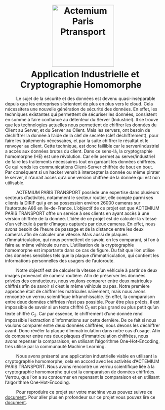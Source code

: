 <h1 align="center">
  <br>
  <a href="https://www.actemium.fr/entreprise/actemium-paris-transport//"><img src="https://media-exp1.licdn.com/dms/image/C560BAQEnJFdin0YAig/company-logo_200_200/0/1619950317758?e=2147483647&v=beta&t=Ir2DL7gQnQBoq27-_hAMKRp6auFsy7rU1HDpWYoH79k" alt="Actemium Paris Ptransport" width="200"></a>
  <br>
  Application Industrielle et Cryptographie Homomorphe 
  <br>
</h1>


     


$\qquad$ Le sujet de la sécurité et des données est devenu quasi-inséparable depuis que les entreprises s’orientent de plus en plus vers le cloud. Cela nécessitera une nouvelle génération de sécurité des données. En effet, les techniques existantes qui permettent de sécuriser les données, consistent en somme à faire confiance au détenteur du Server (Industriel). Il se trouve que les technologies actuelles nous permettent de chiffrer les données du Client au Server, et du Server au Client. Mais les servers, ont besoin de déchiffrer la donnée à l’aide de la clef de secrète (clef déchiffrement), pour faire les traitements nécessaires, et par la suite chiffrer le résultat et le renvoyer au client. Cette technique, est donc faillible car le server/industriel a accès aux données brutes du client. Dans ce sens-là, la cryptographie homomorphe (HE) est une révolution. Car elle permet au server/industriel de faire les traitements nécessaires tout en gardant les données chiffrées. Ce qui rends les communications Client-Server chiffrée de bout en bout. Par conséquent si un hacker venait à intercepter la donnée ou même pirater le server, il n’aurait accès qu’a une version chiffrée de la donnée qui est non utilisable.

$\qquad$ ACTEMIUM PARIS TRANSPORT possède une expertise dans plusieurs secteurs d’activités, notamment le secteur routier, elle compte parmi ses clients la DIRIF qui a en sa possession environ 26000 cameras sur l’autoroute A86 en Île-de-France. L’objectif de ce projet est que ACTEMIUM PARIS TRANSPORT offre un service à ses clients en ayant accès à une version chiffrée de la donnée. L’idée de ce projet est de calculer la vitesse d’un véhicule à partir d’images capturés par deux cameras. En effet, nous avons besoin de l’heure de passage et de la distance entre les deux cameras afin de calculer une vitesse. Mais aussi de plaques d’immatriculation, qui nous permettent de savoir, en les comparant, si l’on à faire au même véhicule ou non. L’utilisation de la cryptographie homomorphe est importante dans ce cas de figure. Du fait que l’on utilise des données sensibles tels que la plaque d’immatriculation, qui contient les informations personnelles des usagers de l’autoroute.

$\qquad$ Notre objectif est de calculer la vitesse d’un véhicule à partir de deux images provenant de camera routière. Afin de préserver les données privées des conducteurs, nous voulons comparer entre deux matricules chiffrés afin de savoir si c’est le même véhicule ou pas. Notre première approche était de chiffrer les matricules naïvement, mais nous avons rencontré un verrou scientifique infranchissable. En effet, la comparaison entre deux données chiffrées n’est pas possible. Pour être plus précis, il est impossible de savoir si un texte chiffré $C_1$ est plus grand ou plus petit qu’un texte chiffré $C_2$. Car par essence, le chiffrement d’une donnée rend impossible l’extraction d’informations sur cette dernière. De ce fait si nous voulons comparer entre deux données chiffrées, nous devons les déchiffrer avant. Donc révéler la plaque d’immatriculation dans notre cas d’usage. Afin de comparer entre nos deux plaques d’immatriculation chiffrées, nous avons repenser la comparaison, en utilisant l’algorithme One-Hot-Encoding, très utilisé par la communauté Machine Learning. 

$\qquad$ Nous avons présenté une application industrielle viable en utilisant la cryptographie homomorphe, cela en accord avec les activités d’ACTEMIUM PARIS TRANSPORT. Nous avons rencontré un verrou scientifique liée à la cryptographie homomorphe qui est la comparaison de données chiffrées. Verrou, que l’on a su contourner en repensant la comparaison et en utilisant l’algorithme One-Hot-Encoding.   
  

$\qquad$ Pour reproduire ce projet sur votre machine vous pouvez suivre ce [document](https://github.com/Actemium-Paris-Transport/SpeedComputation/blob/main/HowToRun.md). Pour aller plus en profondeur sur ce projet vous pouvez lire ce [document](https://github.com/Actemium-Paris-Transport/SpeedComputation/blob/main/Doc.md).